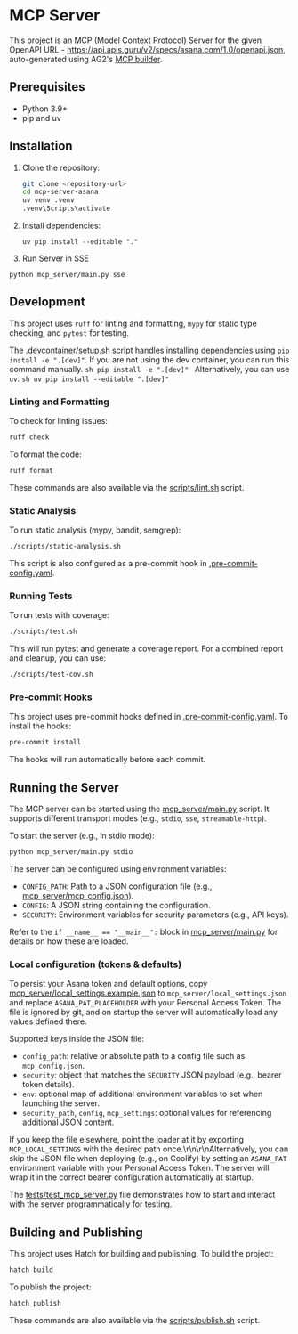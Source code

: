 # MCP Server

This project is an MCP (Model Context Protocol) Server for the given OpenAPI URL - https://api.apis.guru/v2/specs/asana.com/1.0/openapi.json, auto-generated using AG2's [MCP builder](https://mcp.ag2.ai).

## Prerequisites

*   Python 3.9+
*   pip and uv

## Installation

1.  Clone the repository:
    ```sh
    git clone <repository-url>
    cd mcp-server-asana
    uv venv .venv
    .venv\Scripts\activate
    ```
2.  Install dependencies:
    ```
    uv pip install --editable "."
    ```
3. Run Server in SSE
```
python mcp_server/main.py sse
```
## Development

This project uses `ruff` for linting and formatting, `mypy` for static type checking, and `pytest` for testing.

The [.devcontainer/setup.sh](.devcontainer/setup.sh) script handles installing dependencies using `pip install -e ".[dev]"`. If you are not using the dev container, you can run this command manually.
    ```sh
    pip install -e ".[dev]"
    ```
    Alternatively, you can use `uv`:
    ```sh
    uv pip install --editable ".[dev]"
    ```

### Linting and Formatting

To check for linting issues:
```sh
ruff check
```

To format the code:
```sh
ruff format
```
These commands are also available via the [scripts/lint.sh](scripts/lint.sh) script.

### Static Analysis

To run static analysis (mypy, bandit, semgrep):
```sh
./scripts/static-analysis.sh
```
This script is also configured as a pre-commit hook in [.pre-commit-config.yaml](.pre-commit-config.yaml).

### Running Tests

To run tests with coverage:
```sh
./scripts/test.sh
```
This will run pytest and generate a coverage report. For a combined report and cleanup, you can use:
```sh
./scripts/test-cov.sh
```

### Pre-commit Hooks

This project uses pre-commit hooks defined in [.pre-commit-config.yaml](.pre-commit-config.yaml). To install the hooks:
```sh
pre-commit install
```
The hooks will run automatically before each commit.

## Running the Server

The MCP server can be started using the [mcp_server/main.py](mcp_server/main.py) script. It supports different transport modes (e.g., `stdio`, `sse`, `streamable-http`).

To start the server (e.g., in stdio mode):
```sh
python mcp_server/main.py stdio
```

The server can be configured using environment variables:
*   `CONFIG_PATH`: Path to a JSON configuration file (e.g., [mcp_server/mcp_config.json](mcp_server/mcp_config.json)).
*   `CONFIG`: A JSON string containing the configuration.
*   `SECURITY`: Environment variables for security parameters (e.g., API keys).

Refer to the `if __name__ == "__main__":` block in [mcp_server/main.py](mcp_server/main.py) for details on how these are loaded.

### Local configuration (tokens & defaults)

To persist your Asana token and default options, copy [mcp_server/local_settings.example.json](mcp_server/local_settings.example.json) to `mcp_server/local_settings.json` and replace `ASANA_PAT_PLACEHOLDER` with your Personal Access Token. The file is ignored by git, and on startup the server will automatically load any values defined there.

Supported keys inside the JSON file:
* `config_path`: relative or absolute path to a config file such as `mcp_config.json`.
* `security`: object that matches the `SECURITY` JSON payload (e.g., bearer token details).
* `env`: optional map of additional environment variables to set when launching the server.
* `security_path`, `config`, `mcp_settings`: optional values for referencing additional JSON content.

If you keep the file elsewhere, point the loader at it by exporting `MCP_LOCAL_SETTINGS` with the desired path once.\r\n\r\nAlternatively, you can skip the JSON file when deploying (e.g., on Coolify) by setting an `ASANA_PAT` environment variable with your Personal Access Token. The server will wrap it in the correct bearer configuration automatically at startup.


The [tests/test_mcp_server.py](tests/test_mcp_server.py) file demonstrates how to start and interact with the server programmatically for testing.

## Building and Publishing

This project uses Hatch for building and publishing.
To build the project:
```sh
hatch build
```
To publish the project:
```sh
hatch publish
```
These commands are also available via the [scripts/publish.sh](scripts/publish.sh) script.

